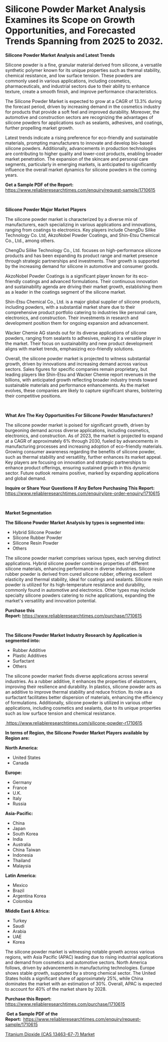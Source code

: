 <p><h1>Silicone Powder Market Analysis Examines its Scope on Growth Opportunities, and Forecasted Trends Spanning from 2025 to 2032.</h1></p><p><strong>Silicone Powder Market Analysis and Latest Trends</strong></p>
<p><p>Silicone powder is a fine, granular material derived from silicone, a versatile synthetic polymer known for its unique properties such as thermal stability, chemical resistance, and low surface tension. These powders are commonly used in various applications, including cosmetics, pharmaceuticals, and industrial sectors due to their ability to enhance texture, create a smooth finish, and improve performance characteristics.</p><p>The Silicone Powder Market is expected to grow at a CAGR of 13.3% during the forecast period, driven by increasing demand in the cosmetics industry for products that provide a soft feel and improved durability. Moreover, the automotive and construction sectors are recognizing the advantages of silicone powders for applications such as sealants, adhesives, and coatings, further propelling market growth. </p><p>Latest trends indicate a rising preference for eco-friendly and sustainable materials, prompting manufacturers to innovate and develop bio-based silicone powders. Additionally, advancements in production technologies are contributing to higher quality and lower-cost products, enabling broader market penetration. The expansion of the skincare and personal care segments, particularly in emerging markets, is anticipated to significantly influence the overall market dynamics for silicone powders in the coming years.</p></p>
<p><strong>Get a Sample PDF of the Report:&nbsp;</strong> <a href="https://www.reliableresearchtimes.com/enquiry/request-sample/1710615?utm_campaign=3581&utm_medium=2&utm_source=Github&utm_content=ia&utm_term=27032025&utm_id=silicone-powder">https://www.reliableresearchtimes.com/enquiry/request-sample/1710615</a></p>
<p>&nbsp;</p>
<p><strong>Silicone Powder Major Market Players</strong></p>
<p><p>The silicone powder market is characterized by a diverse mix of manufacturers, each specializing in various applications and innovations, ranging from coatings to electronics. Key players include ChengDu Silike Technology Co. Ltd, AkzoNobel Powder Coatings, and Shin-Etsu Chemical Co., Ltd., among others.</p><p>ChengDu Silike Technology Co., Ltd. focuses on high-performance silicone products and has been expanding its product range and market presence through strategic partnerships and investments. Their growth is supported by the increasing demand for silicone in automotive and consumer goods.</p><p>AkzoNobel Powder Coatings is a significant player known for its eco-friendly coatings and advanced formulations. Their continuous innovation and sustainability agenda are driving their market growth, establishing them as a leader in the coatings segment of the silicone market.</p><p>Shin-Etsu Chemical Co., Ltd. is a major global supplier of silicone products, including powders, with a substantial market share due to their comprehensive product portfolio catering to industries like personal care, electronics, and construction. Their investments in research and development position them for ongoing expansion and advancement.</p><p>Wacker Chemie AG stands out for its diverse applications of silicone powders, ranging from sealants to adhesives, making it a versatile player in the market. Their focus on sustainability and new product development aligns with market trends, emphasizing eco-friendly solutions.</p><p>Overall, the silicone powder market is projected to witness substantial growth, driven by innovations and increasing demand across various sectors. Sales figures for specific companies remain proprietary, but leading players like Shin-Etsu and Wacker Chemie report revenues in the billions, with anticipated growth reflecting broader industry trends toward sustainable materials and performance enhancements. As the market evolves, these companies are likely to capture significant shares, bolstering their competitive positions.</p></p>
<p>&nbsp;</p>
<p><strong>What Are The Key Opportunities For Silicone Powder Manufacturers?</strong></p>
<p><p>The silicone powder market is poised for significant growth, driven by burgeoning demand across diverse applications, including cosmetics, electronics, and construction. As of 2023, the market is projected to expand at a CAGR of approximately 6% through 2030, fueled by advancements in manufacturing processes and increasing adoption of eco-friendly materials. Growing consumer awareness regarding the benefits of silicone powder, such as thermal stability and versatility, further enhances its market appeal. Key players are focusing on innovation and strategic partnerships to enhance product offerings, ensuring sustained growth in this dynamic sector. Future outlook remains positive, marked by expanding applications and global demand.</p></p>
<p><strong>Inquire or Share Your Questions If Any Before Purchasing This Report:</strong> <a href="https://www.reliableresearchtimes.com/enquiry/pre-order-enquiry/1710615?utm_campaign=3581&utm_medium=2&utm_source=Github&utm_content=ia&utm_term=27032025&utm_id=silicone-powder">https://www.reliableresearchtimes.com/enquiry/pre-order-enquiry/1710615</a></p>
<p>&nbsp;</p>
<p><strong>Market Segmentation</strong></p>
<p><strong>The Silicone Powder Market Analysis by types is segmented into:</strong></p>
<p><ul><li>Hybrid Silicone Powder</li><li>Silicone Rubber Powder</li><li>Silicone Resin Powder</li><li>Others</li></ul></p>
<p><p>The silicone powder market comprises various types, each serving distinct applications. Hybrid silicone powder combines properties of different silicone materials, enhancing performance in diverse industries. Silicone rubber powder is derived from cured silicone rubber, offering excellent elasticity and thermal stability, ideal for coatings and sealants. Silicone resin powder is utilized for its high-temperature resistance and durability, commonly found in automotive and electronics. Other types may include specialty silicone powders catering to niche applications, expanding the market's versatility and innovation potential.</p></p>
<p><strong>Purchase this Report:&nbsp;</strong><a href="https://www.reliableresearchtimes.com/purchase/1710615?utm_campaign=3581&utm_medium=2&utm_source=Github&utm_content=ia&utm_term=27032025&utm_id=silicone-powder">https://www.reliableresearchtimes.com/purchase/1710615</a></p>
<p>&nbsp;</p>
<p><strong>The Silicone Powder Market Industry Research by Application is segmented into:</strong></p>
<p><ul><li>Rubber Additive</li><li>Plastic Additives</li><li>Surfactant</li><li>Others</li></ul></p>
<p><p>The silicone powder market finds diverse applications across several industries. As a rubber additive, it enhances the properties of elastomers, improving their resilience and durability. In plastics, silicone powder acts as an additive to improve thermal stability and reduce friction. Its role as a surfactant facilitates better dispersion of materials, enhancing the efficiency of formulations. Additionally, silicone powder is utilized in various other applications, including cosmetics and sealants, due to its unique properties such as low surface tension and chemical resistance.</p></p>
<p><a href="https://www.reliableresearchtimes.com/silicone-powder-r1710615?utm_campaign=3581&utm_medium=2&utm_source=Github&utm_content=ia&utm_term=27032025&utm_id=silicone-powder">&nbsp;https://www.reliableresearchtimes.com/silicone-powder-r1710615</a></p>
<p><strong>In terms of Region, the Silicone Powder Market Players available by Region are:</strong></p>
<p>
    <p> <strong> North America: </strong>
        <ul>
            <li>United States</li>
            <li>Canada</li>
        </ul>
        </p> 
    <p> <strong> Europe: </strong>
        <ul>
            <li>Germany</li>
            <li>France</li>
            <li>U.K.</li>
            <li>Italy</li>
            <li>Russia</li>
        </ul>
        </p> 
    <p> <strong> Asia-Pacific: </strong>
        <ul>
            <li>China</li>
            <li>Japan</li>
            <li>South Korea</li>
            <li>India</li>
            <li>Australia</li>
            <li>China Taiwan</li>
            <li>Indonesia</li>
            <li>Thailand</li>
            <li>Malaysia</li>
        </ul>
        </p> 
    <p> <strong> Latin America: </strong>
        <ul>
            <li>Mexico</li>
            <li>Brazil</li>
            <li>Argentina Korea</li>
            <li>Colombia</li>
        </ul>
        </p> 
    <p> <strong> Middle East & Africa: </strong>
        <ul>
            <li>Turkey</li>
            <li>Saudi</li>
            <li>Arabia</li>
            <li>UAE</li>
            <li>Korea</li>
        </ul>
    </p>
    </p>
<p><p>The silicone powder market is witnessing notable growth across various regions, with Asia Pacific (APAC) leading due to rising industrial applications and demand from cosmetics and automotive sectors. North America follows, driven by advancements in manufacturing technologies. Europe shows stable growth, supported by a strong chemical sector. The United States holds a significant share of approximately 25%, while China dominates the market with an estimation of 30%. Overall, APAC is expected to account for 40% of the market share by 2028.</p></p>
<p><strong>Purchase this Report: </strong><a href="https://www.reliableresearchtimes.com/purchase/1710615?utm_campaign=3581&utm_medium=2&utm_source=Github&utm_content=ia&utm_term=27032025&utm_id=silicone-powder">https://www.reliableresearchtimes.com/purchase/1710615</a></p>
<p>&nbsp;<strong>Get a Sample PDF of the Report:&nbsp;&nbsp;</strong><a href="https://www.reliableresearchtimes.com/enquiry/request-sample/1710615?utm_campaign=3581&utm_medium=2&utm_source=Github&utm_content=ia&utm_term=27032025&utm_id=silicone-powder">https://www.reliableresearchtimes.com/enquiry/request-sample/1710615</a></p>
<p><strong></strong></p>
<p><p><a href="https://github.com/laingragle95/Market-Research-Report-List-1/blob/main/titanium-dioxide-cas-13463-67-7-market.md?utm_campaign=3581&utm_medium=2&utm_source=Github&utm_content=ia&utm_term=27032025&utm_id=silicone-powder">Titanium Dioxide (CAS 13463-67-7) Market</a></p></p>